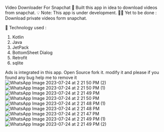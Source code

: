 Video Downloader For Snapchat
🌱 Built this app in idea to download videos from snapchat.
💡 Note: This app is under development.
🐱‍💻 Yet to be done : Download private videos form snapchat.

🔧 Technology used :
  1. Kotlin
  2. Java
  3. JetPack
  4. BottomSheet Dialog
  5. Retrofit
  6. sqlite

Ads is integrated in this app. Open Source fork it. modify it and please if you found any bug help me to remove it
![WhatsApp Image 2023-07-24 at 2 21 50 PM (2)](https://github.com/zainshahidbatt/snapchat_video_downloader/assets/110214752/8bbfa3e3-733f-421e-9783-29d9b77f912a) ![WhatsApp Image 2023-07-24 at 2 21 50 PM (1)](https://github.com/zainshahidbatt/snapchat_video_downloader/assets/110214752/76b0273c-9b78-4b57-9e2c-9b7b01bb0c79)
![WhatsApp Image 2023-07-24 at 2 21 49 PM](https://github.com/zainshahidbatt/snapchat_video_downloader/assets/110214752/b431b273-4e3e-48ae-960a-b45cdb900ed5)
![WhatsApp Image 2023-07-24 at 2 21 50 PM](https://github.com/zainshahidbatt/snapchat_video_downloader/assets/110214752/4ac3fffb-3ad8-498d-a290-48105ac8c58d)
![WhatsApp Image 2023-07-24 at 2 21 48 PM (1)](https://github.com/zainshahidbatt/snapchat_video_downloader/assets/110214752/c4ddebfd-198c-447d-91a8-e96dbd16b466)
![WhatsApp Image 2023-07-24 at 2 21 48 PM](https://github.com/zainshahidbatt/snapchat_video_downloader/assets/110214752/7640f0c8-55e0-4b29-a922-725793702ba1)
![WhatsApp Image 2023-07-24 at 2 21 47 PM](https://github.com/zainshahidbatt/snapchat_video_downloader/assets/110214752/1b3c68a6-8269-4eeb-96f4-08284b294e96)
![WhatsApp Image 2023-07-24 at 2 21 49 PM (1)](https://github.com/zainshahidbatt/snapchat_video_downloader/assets/110214752/ded4dd68-66d1-4302-9957-7be242c5579b)
![WhatsApp Image 2023-07-24 at 2 21 49 PM (2)](https://github.com/zainshahidbatt/snapchat_video_downloader/assets/110214752/abfc61ea-398e-4c26-a7dd-350528f52309)
